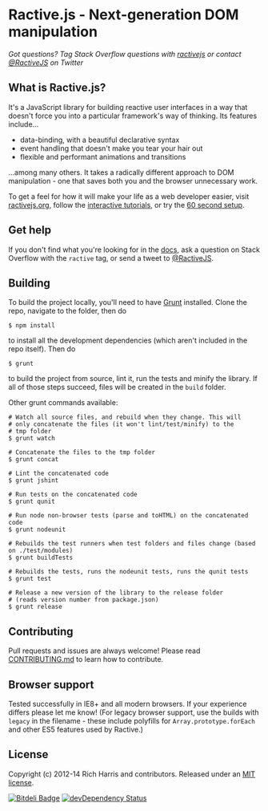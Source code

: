 Ractive.js - Next-generation DOM manipulation
=============================================


*Got questions? Tag Stack Overflow questions with [ractivejs](http://stackoverflow.com/questions/tagged/ractivejs) or contact [@RactiveJS](http://twitter.com/RactiveJS) on Twitter*

What is Ractive.js?
-------------------

It's a JavaScript library for building reactive user interfaces in a way that doesn't force you into a particular framework's way of thinking. Its features include...

* data-binding, with a beautiful declarative syntax
* event handling that doesn't make you tear your hair out
* flexible and performant animations and transitions

...among many others. It takes a radically different approach to DOM manipulation - one that saves both you and the browser unnecessary work.

To get a feel for how it will make your life as a web developer easier, visit [ractivejs.org](http://ractivejs.org), follow the [interactive tutorials](http://learn.ractivejs.org), or try the [60 second setup](https://github.com/ractivejs/ractive/wiki/60-second-setup).


Get help
--------

If you don't find what you're looking for in the [docs](http://docs.ractivejs.org/latest), ask a question on Stack Overflow with the `ractive` tag, or send a tweet to [@RactiveJS](http://twitter.com/RactiveJS).


Building
--------

To build the project locally, you'll need to have [Grunt](http://gruntjs.com) installed. Clone the repo, navigate to the folder, then do

```shell
$ npm install
```

to install all the development dependencies (which aren't included in the repo itself). Then do

```shell
$ grunt
```

to build the project from source, lint it, run the tests and minify the library. If all of those steps succeed, files will be created in the `build` folder.

Other grunt commands available:

```shell
# Watch all source files, and rebuild when they change. This will
# only concatenate the files (it won't lint/test/minify) to the
# tmp folder
$ grunt watch

# Concatenate the files to the tmp folder
$ grunt concat

# Lint the concatenated code
$ grunt jshint

# Run tests on the concatenated code
$ grunt qunit

# Run node non-browser tests (parse and toHTML) on the concatenated code
$ grunt nodeunit

# Rebuilds the test runners when test folders and files change (based on ./test/modules)
$ grunt buildTests

# Rebuilds the tests, runs the nodeunit tests, runs the qunit tests
$ grunt test

# Release a new version of the library to the release folder
# (reads version number from package.json)
$ grunt release
```


Contributing
------------

Pull requests and issues are always welcome! Please read [CONTRIBUTING.md](https://github.com/ractivejs/ractive/blob/master/CONTRIBUTING.md) to learn how to contribute.


Browser support
---------------

Tested successfully in IE8+ and all modern browsers. If your experience differs please let me know! (For legacy browser support, use the builds with `legacy` in the filename - these include polyfills for `Array.prototype.forEach` and other ES5 features used by Ractive.)


License
-------

Copyright (c) 2012-14 Rich Harris and contributors. Released under an [MIT license](https://github.com/ractivejs/ractive/blob/master/LICENSE.md).


[![Bitdeli Badge](https://d2weczhvl823v0.cloudfront.net/RactiveJS/ractive/trend.png)](https://bitdeli.com/free "Bitdeli Badge")
[![devDependency Status](https://david-dm.org/RactiveJS/Ractive/dev-status.png)](https://david-dm.org/RactiveJS/Ractive#info=devDependencies)

